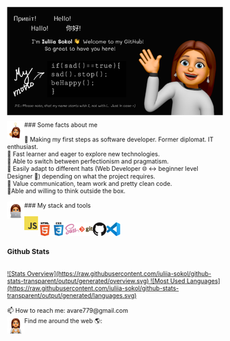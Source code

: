
<img align="center" alt="iuliia-hero-pic" width="800px" src="https://raw.githubusercontent.com/iuliia-sokol/iuliia-sokol/main/assets/iuliias-pic.png" />
<br>

<!-- #iuliia-sokol { 
  position: Ukraine :ua:; 
  background: diplomacy :arrow_right: IT; 
  color: :blue_heart::yellow_heart:;
  font-style: Clear Code;
  display: flex(ible) like water ; 
} -->
<img align="left" alt="iuliia-info-pic" width="40px" src="https://raw.githubusercontent.com/iuliia-sokol/iuliia-sokol/main/assets/iuliia1.png"/> ### Some facts about me
<br>
<br>
:crystal_ball: Making my first steps as software developer. Former diplomat. IT enthusiast.
<br>
:crystal_ball: Fast learner and eager to explore new technologies. 
<br>
:crystal_ball: Able to switch between perfectionism and pragmatism. 
<br>
:crystal_ball: Easily adapt to different hats (Web Developer 🌐 :left_right_arrow: beginner level Designer 🎨) depending on what the project requires. 
<br>
:crystal_ball: Value communication, team work and pretty clean code. 
<br>
:crystal_ball:Able and willing to think outside the box.
<br>
<br>
<img align="left" alt="iuliia-stack-pic" width="40px" src="https://raw.githubusercontent.com/iuliia-sokol/iuliia-sokol/main/assets/iuliia3.png"/> ### My stack and tools
<br>
<br>
<img align="left" alt="JavaScript" width="32px" src="https://raw.githubusercontent.com/github/explore/80688e429a7d4ef2fca1e82350fe8e3517d3494d/topics/javascript/javascript.png" />

<img align="left" alt="HTML5" width="32px" src="https://raw.githubusercontent.com/github/explore/80688e429a7d4ef2fca1e82350fe8e3517d3494d/topics/html/html.png" />

<img align="left" alt="CSS3" width="32px" src="https://raw.githubusercontent.com/github/explore/80688e429a7d4ef2fca1e82350fe8e3517d3494d/topics/css/css.png" />

<img align="left" alt="Sass" width="32px" src="https://raw.githubusercontent.com/github/explore/80688e429a7d4ef2fca1e82350fe8e3517d3494d/topics/sass/sass.png" />

<img align="left" alt="Git" width="32px" src="https://raw.githubusercontent.com/github/explore/80688e429a7d4ef2fca1e82350fe8e3517d3494d/topics/git/git.png" />

<img align="left" alt="GitHub" width="32px" src="https://raw.githubusercontent.com/github/explore/78df643247d429f6cc873026c0622819ad797942/topics/github/github.png" />

<img alt="Visual Studio Code" width="32px" src="https://raw.githubusercontent.com/github/explore/80688e429a7d4ef2fca1e82350fe8e3517d3494d/topics/visual-studio-code/visual-studio-code.png" />

### Github Stats
<br>
<a href='https://github.com/iuliia-sokol/github-stats-transparent'>  
![Stats Overview](https://raw.githubusercontent.com/iuliia-sokol/github-stats-transparent/output/generated/overview.svg)
![Most Used Languages](https://raw.githubusercontent.com/iuliia-sokol/github-stats-transparent/output/generated/languages.svg)
</a>
<br>

<br>
📫 How to reach me: avare779@gmail.com

<br>
<img align="left" alt="iuliia-info-pic" width="40px" src="https://raw.githubusercontent.com/iuliia-sokol/iuliia-sokol/main/assets/iuliia2.png"/>Find me around the web 🌎:

